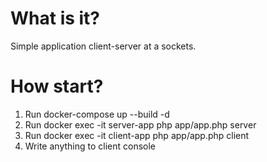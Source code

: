 # What is it?
Simple application client-server at a sockets.

# How start?

1. Run docker-compose up --build -d
2. Run docker exec -it server-app php app/app.php server
3. Run docker exec -it client-app php app/app.php client
4. Write anything to client console


